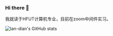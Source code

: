 ### Hi there 👋
  我就读于HFUT计算机专业，目前在zoom中间件实习。

![lan-dian's GitHub stats](https://github-readme-stats.vercel.app/api?username=lan-dian)
<!--
**langar294/langar294** is a ✨ _special_ ✨ repository because its `README.md` (this file) appears on your GitHub profile.

Here are some ideas to get you started:

- 🔭 I’m currently working on ...
- 🌱 I’m currently learning ...
- 👯 I’m looking to collaborate on ...
- 🤔 I’m looking for help with ...
- 💬 Ask me about ...
- 📫 How to reach me: ...
- 😄 Pronouns: ...
- ⚡ Fun fact: ...
-->
